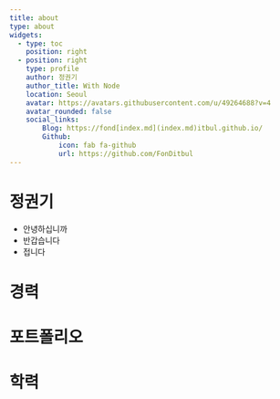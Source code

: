 ```yaml
---
title: about
type: about
widgets:
  - type: toc
    position: right
  - position: right
    type: profile
    author: 정권기
    author_title: With Node
    location: Seoul
    avatar: https://avatars.githubusercontent.com/u/49264688?v=4
    avatar_rounded: false
    social_links:
        Blog: https://fond[index.md](index.md)itbul.github.io/
        Github:
            icon: fab fa-github
            url: https://github.com/FonDitbul
---
```


# 정권기
* 안녕하십니까
* 반갑습니다
* 접니다

# 경력

# 포트폴리오

# 학력
~~~ now 작성


